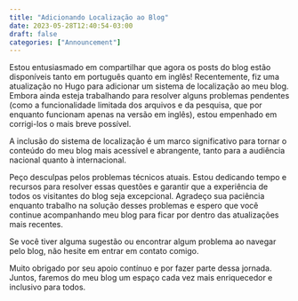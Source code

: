 ```yaml
---
title: "Adicionando Localização ao Blog"
date: 2023-05-28T12:40:54-03:00
draft: false
categories: ["Announcement"]
---
```


Estou entusiasmado em compartilhar que agora os posts do blog estão disponíveis tanto em português quanto em inglês! Recentemente, fiz uma atualização no Hugo para adicionar um sistema de localização ao meu blog. Embora ainda esteja trabalhando para resolver alguns problemas pendentes (como a funcionalidade limitada dos arquivos e da pesquisa, que por enquanto funcionam apenas na versão em inglês), estou empenhado em corrigi-los o mais breve possível.

A inclusão do sistema de localização é um marco significativo para tornar o conteúdo do meu blog mais acessível e abrangente, tanto para a audiência nacional quanto à internacional.

Peço desculpas pelos problemas técnicos atuais. Estou dedicando tempo e recursos para resolver essas questões e garantir que a experiência de todos os visitantes do blog seja excepcional. Agradeço sua paciência enquanto trabalho na solução desses problemas e espero que você continue acompanhando meu blog para ficar por dentro das atualizações mais recentes.

Se você tiver alguma sugestão ou encontrar algum problema ao navegar pelo blog, não hesite em entrar em contato comigo.

Muito obrigado por seu apoio contínuo e por fazer parte dessa jornada. Juntos, faremos do meu blog um espaço cada vez mais enriquecedor e inclusivo para todos.

